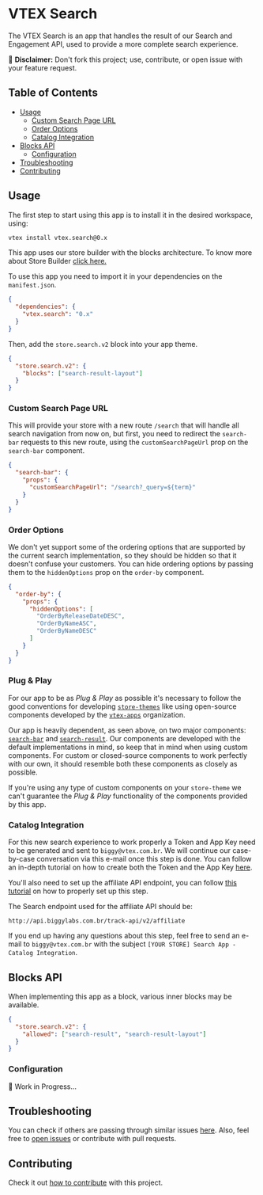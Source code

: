 # VTEX Search

The VTEX Search is an app that handles the result of our Search and Engagement API, used to provide
a more complete search experience.

:loudspeaker: **Disclaimer:** Don't fork this project; use, contribute, or open issue with your feature request.

## Table of Contents

- [Usage](#usage)
  - [Custom Search Page URL](#custom-search-page-url)
  - [Order Options](#order-options)
  - [Catalog Integration](#catalog-integration)
- [Blocks API](#blocks-api)
  - [Configuration](#configuration)
- [Troubleshooting](#troubleshooting)
- [Contributing](#contributing)

## Usage

The first step to start using this app is to install it in the desired workspace, using:

```sh
vtex install vtex.search@0.x
```

This app uses our store builder with the blocks architecture.
To know more about Store Builder [click here.](https://help.vtex.com/en/tutorial/understanding-storebuilder-and-stylesbuilder#structuring-and-configuring-our-store-with-object-object)

To use this app you need to import it in your dependencies on the `manifest.json`.

```json
{
  "dependencies": {
    "vtex.search": "0.x"
  }
}
```

Then, add the `store.search.v2` block into your app theme.

```json
{
  "store.search.v2": {
    "blocks": ["search-result-layout"]
  }
}
```

### Custom Search Page URL

This will provide your store with a new route `/search` that will handle all search navigation
from now on, but first, you need to redirect the `search-bar` requests to this new route, using
the `customSearchPageUrl` prop on the `search-bar` component.

```json
{
  "search-bar": {
    "props": {
      "customSearchPageUrl": "/search?_query=${term}"
    }
  }
}
```

### Order Options

We don't yet support some of the ordering options that are supported by the current search implementation,
so they should be hidden so that it doesn't confuse your customers. You can hide ordering options by
passing them to the `hiddenOptions` prop on the `order-by` component.

```json
{
  "order-by": {
    "props": {
      "hiddenOptions": [
        "OrderByReleaseDateDESC",
        "OrderByNameASC",
        "OrderByNameDESC"
      ]
    }
  }
}
```

### Plug & Play

For our app to be as _Plug & Play_ as possible it's necessary to follow the good conventions for developing
[`store-themes`](https://github.com/vtex-apps/store-theme) like using open-source components developed by
the [`vtex-apps`](https://github.com/vtex-apps) organization.

Our app is heavily dependent, as seen above, on two major components: [`search-bar`](https://github.com/vtex-apps/store-components/blob/master/docs/SearchBar.md)
and [`search-result`](https://vtex.io/docs/app/vtex.search-result). Our components are developed with the default
implementations in mind, so keep that in mind when using custom components. For custom or closed-source components
to work perfectly with our own, it should resemble both these components as closely as possible.

If you're using any type of custom components on your `store-theme` we can't guarantee the _Plug & Play_
functionality of the components provided by this app.

### Catalog Integration

For this new search experience to work properly a Token and App Key need to be generated and sent
to `biggy@vtex.com.br`. We will continue our case-by-case conversation via this e-mail once this
step is done. You can follow an in-depth tutorial on how to create both the Token and the App Key
[here](https://help.vtex.com/tutorial/criar-appkey-e-apptoken-para-autenticar-integracoes).

You'll also need to set up the affiliate API endpoint, you can follow [this tutorial](https://help.vtex.com/tutorial/configuring-affiliates--tutorials_187)
on how to properly set up this step.

The Search endpoint used for the affiliate API should be:

```
http://api.biggylabs.com.br/track-api/v2/affiliate
```

If you end up having any questions about this step, feel free to send an e-mail to `biggy@vtex.com.br`
with the subject `[YOUR STORE] Search App - Catalog Integration`.

## Blocks API

When implementing this app as a block, various inner blocks may be available.

```json
{
  "store.search.v2": {
    "allowed": ["search-result", "search-result-layout"]
  }
}
```

### Configuration

:hammer: Work in Progress...

## Troubleshooting

You can check if others are passing through similar issues [here](https://github.com/vtex-apps/search/issues). Also, feel free to [open issues](https://github.com/vtex-apps/search/issues/new) or contribute with pull requests.

## Contributing

Check it out [how to contribute](https://github.com/vtex-apps/awesome-io#contributing) with this project.
